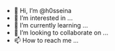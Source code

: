 - 👋 Hi, I’m @h0sseina
- 👀 I’m interested in ...
- 🌱 I’m currently learning ...
- 💞️ I’m looking to collaborate on ...
- 📫 How to reach me ...

<!---
h0sseina/h0sseina is a ✨ special ✨ repository because its `README.md` (this file) appears on your GitHub profile.
You can click the Preview link to take a look at your changes.
--->
